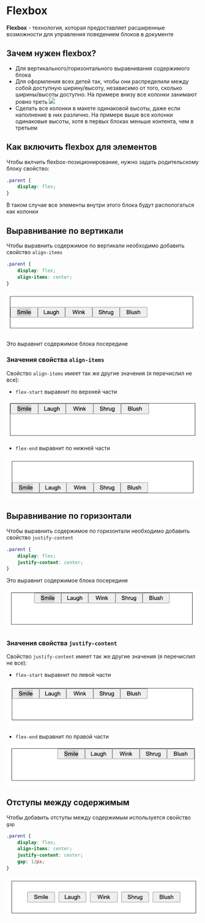 # Flexbox

**Flexbox** - технология, которая предоставляет расширенные возможности для управления поведением блоков в документе

## Зачем нужен flexbox?
- Для вертикального/горизонтального выравнивания содержимого блока
- Для оформления всех детей так, чтобы они распределили между собой доступную ширину/высоту, независимо от того, сколько ширины/высоты доступно. На примере внизу все колонки занимают ровно треть
  ![](https://developer.mozilla.org/en-US/docs/Learn/CSS/CSS_layout/Flexbox/flexbox-example1.png)
- Сделать все колонки в макете одинаковой высоты, даже если наполнение в них различно. На примере выше все колонки одинаковые высоты, хотя в первых блоках меньше контента, чем в третьем

## Как включить flexbox для элементов

Чтобы вклчить flexbox-позиционирование, нужно задать родительскому блоку свойство:
```css
.parent {
    display: flex;
}
```

В таком случае все элементы внутри этого блока будут распологаться как колонки

## Выравнивание по вертикали

Чтобы выравнить содержимое по вертикали необходимо добавить свойство `align-items`

```css
.parent {
    display: flex;
    align-items: center; 
}
```

![img.png](images/align-center.png)

Это выравнит содержимое блока посередине

### Значения свойства `align-items`
Свойство `align-items` имеет так же другие значения (я перечислил не все):

- `flex-start` выравнит по верхней части

![img.png](images/align-start.png)
- `flex-end` выравнит по нижней части

![img.png](images/align-end.png)

## Выравнивание по горизонтали

Чтобы выравнить содержимое по горизонтали необходимо добавить свойство `justify-content`

```css
.parent {
    display: flex;
    justify-content: center;
}
```

Это выравнит содержимое блока посередине

![img.png](images/justify-center.png)


### Значения свойства `justify-content`
Свойство `justify-content` имеет так же другие значения (я перечислил не все):

- `flex-start` выравнит по левой части

![img.png](images/justify-start.png)
- `flex-end` выравнит по правой части

![img.png](images/justify-end.png)

## Отступы между содержимым

Чтобы добавить отступы между содержимым используется свойство `gap`

```css
.parent {
    display: flex;
    align-items: center; 
    justify-content: center;
    gap: 12px;
}
```

![img.png](images/flex-gap.png)
